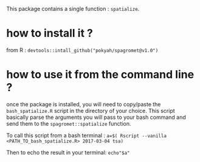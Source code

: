 This package contains a single function : `spatialize`.

# how to install it ?
from R : 
`devtools::intall_github("pokyah/spagromet@v1.0")`

# how to use it from the command line ? 

once the package is installed, you will need to copy/paste the `bash_spatialize.R` script in the directory of your choice. This script basically parse the arguments you will pass to your bash command and send them to the `spagromet::spatialize` function.

To call this script from a bash terminal :
`a=$( Rscript --vanilla <PATH_TO_bash_spatialize.R> 2017-03-04 tsa)`

Then to echo the result in your terminal: 
`echo"$a"`